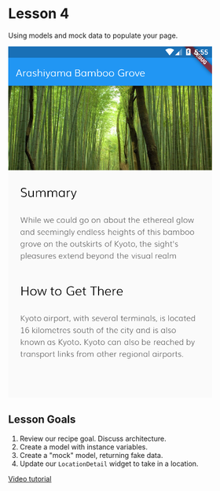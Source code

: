 # Lesson 4

Using models and mock data to populate your page.

![Screenshot](lesson05-screenshot.PNG)

## Lesson Goals

1. Review our recipe goal. Discuss architecture.
2. Create a model with instance variables.
3. Create a "mock" model, returning fake data.
4. Update our `LocationDetail` widget to take in a location.

[Video tutorial](https://fluttercrashcourse.com/courses/basics/lessons/models-mock-data)
